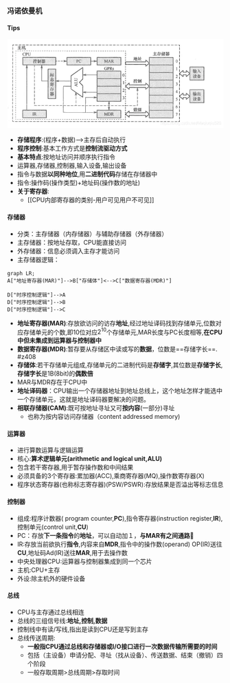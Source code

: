 ### 冯诺依曼机

#### Tips

![](attachments/Pasted%20image%2020220618024429.png)
- **存储程序**:(程序+数据)-->主存后自动执行
- **程序控制**:基本工作方式是**控制流驱动方式**
- **基本特点**:按地址访问并顺序执行指令
- 运算器,存储器,控制器,输入设备,输出设备
- 指令与数据**以同种地位**,用**二进制代码**存储在存储器中
- 指令:操作码(操作类型)+地址码(操作数的地址)
- **关于寄存器**:
	- [[CPU内部寄存器的类别-用户可见用户不可见]]
#### 存储器

- 分类：主存储器（内存储器）与辅助存储器（外存储器）
- 主存储器：按地址存取，CPU能直接访问
- 外存储器：信息必须调入主存才能访问
- 主存储器逻辑：
```mermaid
graph LR;
A["地址寄存器(MAR)"]-->B["存储体"]<-->C["数据寄存器(MDR)"]

D["时序控制逻辑"]-->A
D["时序控制逻辑"]-->B
D["时序控制逻辑"]-->C
```
- **地址寄存器(MAR)**:存放欲访问的访存**地址**,经过地址译码找到存储单元,位数对应存储单元的个数,即10位对应$2^{10}$个存储单元,MAR长度与PC长度相等,**在CPU中但未集成到运算器与控制器中**
- **数据寄存器(MDR)**:暂存要从存储区中读或写的**数据**，位数是==存储字长==. #z408 
- **存储体**:若干存储单元组成,存储单元的二进制代码是**存储字**,其位数是**存储字长**,**存储字长**是1B(8bit)的**偶数倍**
- MAR与MDR存在于CPU中
- **地址译码器**：CPU输出一个存储器地址到地址总线上，这个地址怎样才能选中一个存储单元，这就是地址译码器要解决的问题。
- **相联存储器(CAM)**:既可按地址寻址又可**按内容**(一部分)寻址
	- 也称为按内容访问存储器（content addressed memory)

#### 运算器
- 进行算数运算与逻辑运算
- 核心:**算术逻辑单元(arithmetic and logical unit,ALU)**
- 包含若干寄存器,用于暂存操作数和中间结果
- 必须具备的3个寄存器:累加器(ACC),乘商寄存器(MQ),操作数寄存器(X)
- 程序状态寄存器(也称标志寄存器)(PSW/PSWR):存放结果是否溢出等标志信息
#### 控制器
- 组成:程序计数器( program counter,**PC**),指令寄存器(instruction register,**IR**),控制单元(control unit,**CU**)
- PC：存放**下一条指令**的**地址**，可以自动加１，**与MAR有之间通路**🌅
- IR:存放当前欲执行**指令**,内容来自**MDR**,指令中的操作数(operand) OP(IR)送往**CU**,地址码Ad(IR)送往**MAR**,用于去操作数
- 中央处理器CPU:运算器与控制器集成到同一个芯片
- 主机:CPU+主存
- 外设:除主机外的硬件设备
#### 总线
- CPU与主存通过总线相连
- 总线的三组信号线:**地址,控制,数据**
- 控制线中有读/写线,指出是读到CPU还是写到主存
- 总线传送周期:
	- **一般指CPU通过总线和存储器或I/O接口进行一次数据传输所需要的时间**
	- 包括（主设备）申请分配、寻址（找从设备）、传送数据、结束（撤销）四个阶段
	- 一般存取周期>总线周期>存取时间